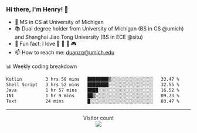 ### Hi there, I'm Henry! 👋

- 🔭 MS in CS at University of Michigan
- 📚 Dual degree holder from University of Michigan (BS in CS @umich) and Shanghai Jiao Tong University (BS in ECE @situ)
- 🍁 Fun fact: I love 📸 🏓 🍜 🎮
- 📫 How to reach me: [duanzq@umich.edu](mailto:duanzq@umich.edu)

📊 Weekly coding breakdown
<!--START_SECTION:waka-->

```txt
Kotlin         3 hrs 58 mins   ████████▒░░░░░░░░░░░░░░░░   33.47 %
Shell Script   3 hrs 52 mins   ████████░░░░░░░░░░░░░░░░░   32.55 %
Java           1 hr 57 mins    ████░░░░░░░░░░░░░░░░░░░░░   16.52 %
INI            1 hr 9 mins     ██▒░░░░░░░░░░░░░░░░░░░░░░   09.73 %
Text           24 mins         █░░░░░░░░░░░░░░░░░░░░░░░░   03.47 %
```

<!--END_SECTION:waka-->

***
<p align="center"> 
  Visitor count<br>
  <img src="https://profile-counter.glitch.me/zlzq-duanzq/count.svg" />
</p>

<!-- ![Henry Duan's GitHub stats](https://github-readme-stats.vercel.app/api?username=zlzq-duanzq&show_icons=true)

![trophy](https://github-profile-trophy.vercel.app/?username=zlzq-duanzq&column=7)

[![Top Langs](https://github-readme-stats.vercel.app/api/top-langs/?username=zlzq-duanzq&layout=compact)](https://github.com/zlzq-duanzq/github-readme-stats) -->
